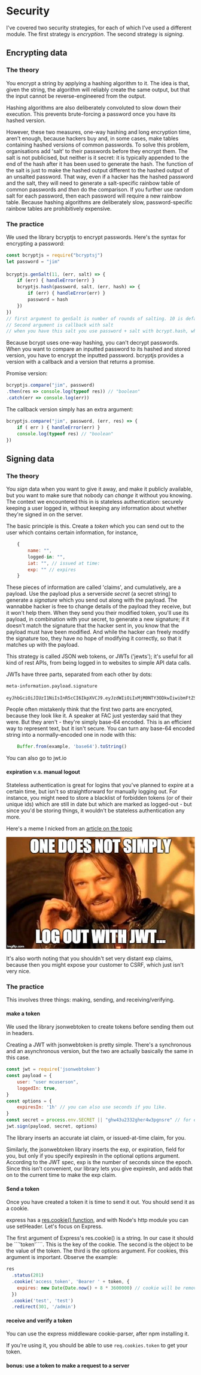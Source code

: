 # Security
I've covered two security strategies, for each of which I've used a different module. The first strategy is _encryption_. The second strategy is _signing_.

## Encrypting data
### The theory
You encrypt a string by applying a hashing algorithm to it. The idea is that, given the string, the algorithm will reliably create the same output, but that the input cannot be reverse-engineered from the output. 

Hashing algorithms are also deliberately convoluted to slow down their execution. This prevents brute-forcing a password once you have its hashed version. 

However, these two measures, one-way hashing and long encryption time, aren't enough, because hackers buy and, in some cases, make tables containing hashed versions of common passwords. To solve this problem, organisations add 'salt' to their passwords before they encrypt them. The salt is not publicised, but neither is it secret: it is typically appended to the end of the hash after it has been used to generate the hash. The function of the salt is just to make the hashed output different to the hashed output of an unsalted password. That way, even if a hacker has the hashed password and the salt, they will need to generate a salt-specific rainbow table of common passwords and _then_ do the comparison. If you further use random salt for each password, then each password will require a new rainbow table. Because hashing algorithms are deliberately slow, password-specific rainbow tables are prohibitively expensive.


### The practice

We used the library bcryptjs to encrypt passwords. Here's the syntax for encrypting a password:

```javascript
const bcryptjs = require("bcryptsj")
let password = "jim"

bcryptjs.genSalt(11, (err, salt) => {
    if (err) { handleError(err) }
    bcryptjs.hash(password, salt, (err, hash) => {
        if (err) { handleError(err) }
        password = hash
    })
}) 
// first argument to genSalt is number of rounds of salting. 10 is default for genSalt function. 
// Second argument is callback with salt
// when you have this salt you use password + salt with bcrypt.hash, which takes a callback; the second argument of the callback 
```

Because bcrypt uses one-way hashing, you can't decrypt passwords. When you want to compare an inputted password to its hashed and stored version, you have to encrypt the inputted password. bcryptjs provides a version with a callback and a version that returns a promise.

Promise version:

```javascript
bcryptjs.compare("jim", password)
.then(res => console.log(typeof res)) // "boolean"
.catch(err => console.log(err)) 
```

The callback version simply has an extra argument:

```javascript
bcryptjs.compare("jim", password, (err, res) => {
    if ( err ) { handleError(err) }
    console.log(typeof res) // "boolean"
})
```

## Signing data
### The theory
You _sign_ data when you want to give it away, and make it publicly available, but you want to make sure that nobody can _change_ it without you knowing. The context we encountered this in is stateless authentication: securely keeping a user logged in, without keeping any information about whether they're signed in on the server.

The basic principle is this. Create a _token_ which you can send out to the user which contains certain information, for instance,

```javascript
    {
        name: "",
        logged-in: "",
        iat: "", // issued at time: 
        exp: "" // expires
    }
```

These pieces of information are called 'claims', and cumulatively, are a payload. Use the payload plus a serverside _secret_ (a secret string) to generate a _signature_ which you send out along with the payload. The wannabbe hacker is free to change details of the payload they receive, but it won't help them. When they send you their modified token, you'll use its payload, in combination with your secret, to generate a new signature; if it doesn't match the signature that the hacker sent in, you know that the payload must have been modified. And while the hacker can freely modify the signature too, they have no hope of modifying it correctly, so that it matches up with the payload.

This strategy is called JSON web tokens, or JWTs ('jewts'); it's useful for all kind of rest APIs, from being logged in to websites to simple API data calls. 

JWTs have three parts, separated from each other by dots:

    meta-information.payload.signature

    eyJhbGciOiJIUzI1NiIsInR5cCI6IkpXVCJ9.eyJzdWIiOiIxMjM0NTY3ODkwIiwibmFtZSI6IkpvaG4gRG9lIiwiaWF0IjoxNTE2MjM5MDIyfQ.SflKxwRJSMeKKF2QT4fwpMeJf36POk6yJV_adQssw5c

People often mistakenly think that the first two parts are encrypted, because they look like it. A speaker at FAC just yesterday said that they were. But they aren't - they're simply base-64 encoded. This is an efficient way to represent text, but it isn't secure. You can turn any base-64 encoded string into a normally-encoded one in node with this:

```javascript
    Buffer.from(example, 'base64').toString()
```

You can also go to jwt.io

#### expiration v.s. manual logout
Stateless authentication is great for logins that you've planned to expire at a certain time, but isn't so straightforward for manually logging out. For instance, you might need to store a blacklist of forbidden tokens (or of their unique ids) which are still in date but which are marked as logged-out - but since you'd be storing things, it wouldn't be stateless authentication any more. 

Here's a meme I nicked from an [article on the topic](https://dev.to/_arpy/how-to-log-out-when-using-jwt-4ajm)

![jwt logout meme](../../memes/jwt-meme.jpg)

It's also worth noting that you shouldn't set very distant exp claims, because then you might expose your customer to CSRF, which just isn't very nice. 

### The practice

This involves three things: making, sending, and receiving/verifying.

#### make a token

We used the library jsonwebtoken to create tokens before sending them out in headers. 

Creating a JWT with jsonwebtoken is pretty simple. There's a synchronous and an asynchronous version, but the two are actually basically the same in this case. 

```javascript
const jwt = require('jsonwebtoken')
const payload = {
    user: "user mcuserson",
    loggedIn: true, 
}
const options = {
    expiresIn: '1h' // you can also use seconds if you like. 
}
const secret = process.env.SECRET || "ghw43u2332gher4w3pgnsre" // for example purposes
jwt.sign(payload, secret, options)
```

The library inserts an accurate iat claim, or issued-at-time claim, for you. 

Similarly, the jsonwebtoken library inserts the exp, or expiration, field for you, but only if you specify expiresIn in the optional options argument. According to the JWT spec, exp is the number of seconds since the epoch. Since this isn't convenient, our library lets you give expiresIn, and adds that on to the current time to make the exp claim.  

#### Send a token
Once you have created a token it is time to send it out. You should send it as a cookie. 

express has a [res.cookie() function](https://expressjs.com/en/api.html#res.cookie), and with Node's http module you can use setHeader. Let's focus on Express.  

The first argument of Express's res.cookie() is a string. In our case it should be ```'token'````. This is the key of the cookie. The second is the object to be the value of the token. The third is the options argument. For cookies, this argument is important. Observe the example:

```javascript
res
  .status(201)
  .cookie('access_token', 'Bearer ' + token, {
    expires: new Date(Date.now() + 8 * 3600000) // cookie will be removed after 8 hours. This expiration is not, therefore, the jwt's validity's expiration.
  })
  .cookie('test', 'test')
  .redirect(301, '/admin')
  ```

#### receive and verify a token
You can use the express middleware cookie-parser, after npm installing it. 

If you're using it, you should be able to use ```req.cookies.token``` to get your token. 

#### bonus: use a token to make a request to a server